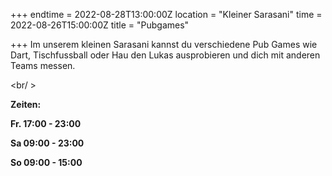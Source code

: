 +++
endtime = 2022-08-28T13:00:00Z
location = "Kleiner Sarasani"
time = 2022-08-26T15:00:00Z
title = "Pubgames"

+++
Im unserem kleinen Sarasani kannst du verschiedene Pub Games wie Dart, Tischfussball oder Hau den Lukas ausprobieren und dich mit anderen Teams messen.

<br/ >

**Zeiten:**

**Fr. 17:00 - 23:00**

**Sa 09:00 - 23:00**

**So 09:00 - 15:00**